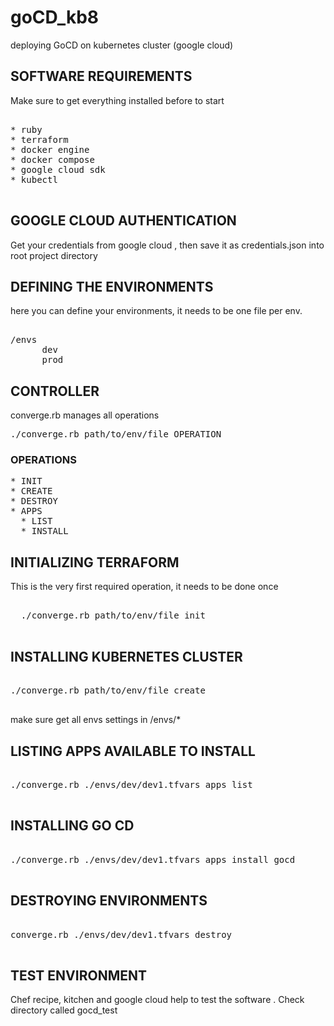 # goCD_kb8

deploying GoCD on kubernetes cluster (google cloud)

## SOFTWARE REQUIREMENTS

Make sure to get everything installed before to start
<pre>

* ruby
* terraform
* docker engine
* docker compose
* google cloud sdk
* kubectl

</pre>

## GOOGLE CLOUD AUTHENTICATION

Get your credentials from google cloud , then save it as credentials.json into root project directory

## DEFINING THE ENVIRONMENTS
here you can define your environments, it needs to be one file per env.

<pre>

/envs
      dev
      prod
</pre>


## CONTROLLER

converge.rb manages all operations

<pre>
./converge.rb path/to/env/file OPERATION
</pre>

### OPERATIONS
<pre>
* INIT
* CREATE
* DESTROY
* APPS
  * LIST
  * INSTALL
</pre>
## INITIALIZING TERRAFORM
This is the very first required operation, it needs to be done  once  
<pre>

  ./converge.rb path/to/env/file init

</pre>
## INSTALLING KUBERNETES CLUSTER

<pre>

./converge.rb path/to/env/file create

</pre>
make sure get all envs settings in /envs/*

## LISTING APPS AVAILABLE TO INSTALL
<pre>

./converge.rb ./envs/dev/dev1.tfvars apps list

</pre>
## INSTALLING  GO CD
<pre>

./converge.rb ./envs/dev/dev1.tfvars apps install gocd

</pre>

## DESTROYING ENVIRONMENTS
<pre>

converge.rb ./envs/dev/dev1.tfvars destroy

</pre>

## TEST ENVIRONMENT

Chef recipe, kitchen and google cloud help to test the software . 
Check directory called gocd_test
